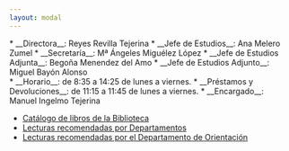 ```yaml
---
layout: modal
---
```



<div id="equipoDirectivo" markdown="1">
* __Directora__: Reyes Revilla Tejerina
* __Jefe de Estudios__: Ana Melero Zumel
* __Secretaría__: Mª Ángeles Miguélez López
* __Jefe de Estudios Adjunta__: Begoña Menendez del Amo
* __Jefe de Estudios Adjunto__: Miguel Bayón Alonso
</div>


<div id="biblioteca" markdown="1">
* __Horario__: de 8:35 a 14:25 de lunes a viernes.
* __Préstamos y Devoluciones__: de 11:15 a 11:45 de lunes a viernes.
* __Encargado__: Manuel Ingelmo Tejerina

* [Catálogo de libros de la Biblioteca](https://drive.google.com/open?id=0B4jaZeMGL7HsYnhVS19MWFN0UWs&authuser=0)
* [Lecturas recomendadas por Departamentos](https://docs.google.com/document/d/1WXj_moMyZcWKj9elpZcaj7UEXdLx7gtg-RfbpsjB-BM/edit?usp=sharing)
* [Lecturas recomendadas por el Departamento de Orientación](https://docs.google.com/document/d/1_r9LYf3XdrRQa-inHINZ-0-j_XWvnAIN4irOTV0TWzc/edit?usp=sharing)
</div>